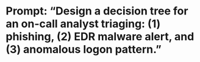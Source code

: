# Prompt: “Design a decision tree for an on-call analyst triaging: (1) phishing, (2) EDR malware alert, and (3) anomalous logon pattern.”
